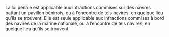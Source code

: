 La loi pénale est applicable aux infractions commises sur des navires battant un pavillon béninois, ou à l’encontre de tels navires, en quelque lieu qu’ils se trouvent. Elle est seule applicable aux infractions commises à bord des navires de la marine nationale, ou à l’encontre de tels navires, en quelque lieu qu’ils se trouvent.